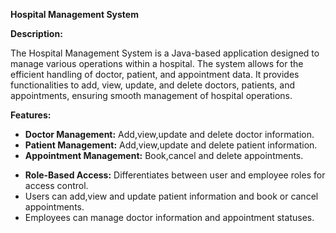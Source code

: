**Hospital Management System**<br>

**Description:**<br>

The Hospital Management System is a Java-based application designed to manage various operations within a hospital. The system allows for the efficient handling of doctor, patient, and appointment data. It provides functionalities to add, view, update, and delete doctors, patients, and appointments, ensuring smooth management of hospital operations.

**Features:**
+ **Doctor Management:** Add,view,update and delete doctor information.
+ **Patient Management:** Add,view,update and delete patient information.
+ **Appointment Management:** Book,cancel and delete appointments.
- **Role-Based Access:** Differentiates between user and employee roles for access control.
 - Users can add,view and update patient information and book or cancel appointments.
 - Employees can manage doctor information and appointment statuses.
